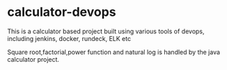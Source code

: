 # calculator-devops
This is a calculator based project built using various tools of devops, including jenkins, docker, rundeck, ELK etc

Square root,factorial,power function and natural log is handled by the java calculator project.
